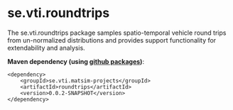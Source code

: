 # se.vti.roundtrips

The se.vti.roundtrips package samples spatio-temporal vehicle round trips from un-normalized distributions and provides support functionality for extendability and analysis. 

**Maven dependency (using [github packages](https://docs.github.com/en/packages))**:

	<dependency>
		<groupId>se.vti.matsim-projects</groupId>
		<artifactId>roundtrips</artifactId>
		<version>0.0.2-SNAPSHOT</version>
	</dependency>

	